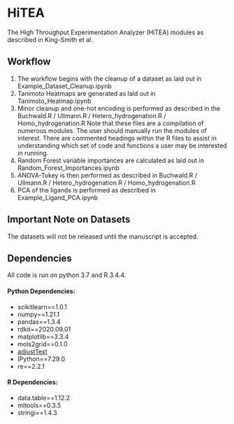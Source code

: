 # HiTEA
The High Throughput Experimentation Analyzer (HiTEA) modules as described in King-Smith et al.

## Workflow
1. The workflow begins with the cleanup of a dataset as laid out in Example_Dataset_Cleanup.ipynb
2. Tanimoto Heatmaps are generated as laid out in Tanimoto_Heatmap.ipynb
3. Minor cleanup and one-hot encoding is performed as described in the Buchwald.R / Ullmann.R / Hetero_hydrogenation.R / Homo_hydrogenation.R
Note that these files are a compilation of numerous modules. The user should manually run the modules of interest. There are commented headings within the R files to assist in understanding which set of code and functions a user may be interested in running.
3. Random Forest variable importances are calculated as laid out in Random_Forest_Importances.ipynb
4. ANOVA-Tukey is then performed as described in Buchwald.R / Ullmann.R / Hetero_hydrogenation.R / Homo_hydrogenation.R
5. PCA of the ligands is performed as described in Example_Ligand_PCA.ipynb

## Important Note on Datasets
The datasets will not be released until the manuscript is accepted.

## Dependencies
All code is run on python 3.7 and R 3.4.4.
#### Python Dependencies:
* scikitlearn==1.0.1
* numpy==1.21.1
* pandas==1.3.4
* rdkit==2020.09.01
* matplotlib==3.3.4
* mols2grid==0.1.0
* [adjustText](https://github.com/Phlya/adjustText)
* IPython==7.29.0
* re==2.2.1
#### R Dependencies:
* data.table==1.12.2
* mltools==0.3.5
* stringi==1.4.3
